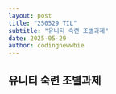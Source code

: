 ```yaml
---
layout: post
title: "250529 TIL"
subtitle: "유니티 숙련 조별과제"
date: 2025-05-29
author: codingnewwbie
---
```


## 유니티 숙련 조별과제
